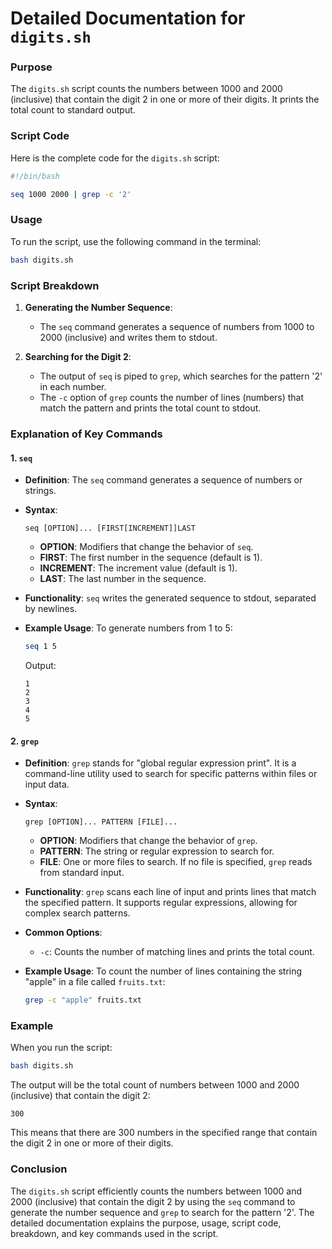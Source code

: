 # Detailed Documentation for `digits.sh`

### Purpose
The `digits.sh` script counts the numbers between 1000 and 2000 (inclusive) that contain the digit 2 in one or more of their digits. It prints the total count to standard output.

### Script Code
Here is the complete code for the `digits.sh` script:

```bash
#!/bin/bash

seq 1000 2000 | grep -c '2'
```

### Usage
To run the script, use the following command in the terminal:

```bash
bash digits.sh
```

### Script Breakdown
1. **Generating the Number Sequence**:
   - The `seq` command generates a sequence of numbers from 1000 to 2000 (inclusive) and writes them to stdout.

2. **Searching for the Digit 2**:
   - The output of `seq` is piped to `grep`, which searches for the pattern '2' in each number.
   - The `-c` option of `grep` counts the number of lines (numbers) that match the pattern and prints the total count to stdout.

### Explanation of Key Commands

#### 1. `seq`
- **Definition**: The `seq` command generates a sequence of numbers or strings.

- **Syntax**:
  ```
  seq [OPTION]... [FIRST[INCREMENT]]LAST
  ```
  - **OPTION**: Modifiers that change the behavior of `seq`.
  - **FIRST**: The first number in the sequence (default is 1).
  - **INCREMENT**: The increment value (default is 1).
  - **LAST**: The last number in the sequence.

- **Functionality**: `seq` writes the generated sequence to stdout, separated by newlines.

- **Example Usage**:
  To generate numbers from 1 to 5:
  ```bash
  seq 1 5
  ```
  Output:
  ```
  1
  2
  3
  4
  5
  ```

#### 2. `grep`
- **Definition**: `grep` stands for "global regular expression print". It is a command-line utility used to search for specific patterns within files or input data.

- **Syntax**:
  ```
  grep [OPTION]... PATTERN [FILE]...
  ```
  - **OPTION**: Modifiers that change the behavior of `grep`.
  - **PATTERN**: The string or regular expression to search for.
  - **FILE**: One or more files to search. If no file is specified, `grep` reads from standard input.

- **Functionality**: `grep` scans each line of input and prints lines that match the specified pattern. It supports regular expressions, allowing for complex search patterns.

- **Common Options**:
  - `-c`: Counts the number of matching lines and prints the total count.

- **Example Usage**:
  To count the number of lines containing the string "apple" in a file called `fruits.txt`:
  ```bash
  grep -c "apple" fruits.txt
  ```

### Example
When you run the script:
```bash
bash digits.sh
```

The output will be the total count of numbers between 1000 and 2000 (inclusive) that contain the digit 2:
```
300
```

This means that there are 300 numbers in the specified range that contain the digit 2 in one or more of their digits.

### Conclusion
The `digits.sh` script efficiently counts the numbers between 1000 and 2000 (inclusive) that contain the digit 2 by using the `seq` command to generate the number sequence and `grep` to search for the pattern '2'. The detailed documentation explains the purpose, usage, script code, breakdown, and key commands used in the script.